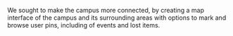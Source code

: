 We sought to make the campus more connected, by creating a map interface of the campus and its surrounding areas with options to mark and browse user pins, including of events and lost items.
